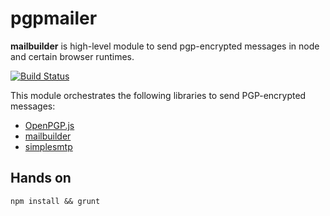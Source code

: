 # pgpmailer

**mailbuilder** is high-level module to send pgp-encrypted messages in node and certain browser runtimes.

[![Build Status](https://travis-ci.org/whiteout-io/pgpmailer.png?branch=master)](https://travis-ci.org/whiteout-io/pgpmailer)

This module orchestrates the following libraries to send PGP-encrypted messages:
* [OpenPGP.js](http://openpgpjs.org/)
* [mailbuilder](https://github.com/whiteout-io/mailbuilder)
* [simplesmtp](https://github.com/andris9/simplesmtp)

## Hands on

    npm install && grunt

